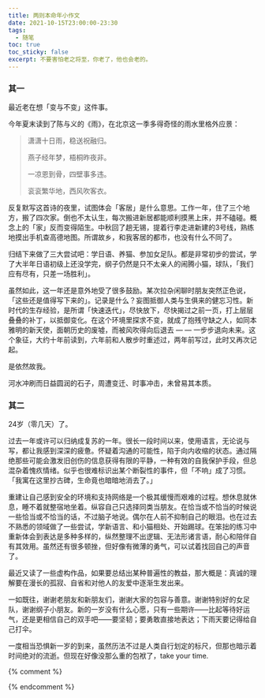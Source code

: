 ```yaml
---
title: 两则本命年小作文
date: 2021-10-15T23:00:00-23:30
tags:
  - 随笔
toc: true
toc_sticky: false
excerpt: 不要害怕老之将至，你老了，他也会老的。
---
```



### 其一

最近老在想「变与不变」这件事。

今年夏末读到了陈与义的《雨》，在北京这一季多得奇怪的雨水里格外应景：

>潇潇十日雨，稳送祝融归。
>
>燕子经年梦，梧桐昨夜非。
>
>一凉恩到骨，四壁事多违。
>
>衮衮繁华地，西风吹客衣。

反复默写这首诗的夜里，试图体会「客居」是什么意思。工作一年，住了三个地方，搬了四次家。倒也不太认生，每次搬进新居都能顺利摸黑上床，并不磕碰。概念上的「家」反而变得陌生。中秋回了趟无锡，提着行李走进新建的3号线，熟练地摸出手机查高德地图。所谓故乡，和我客居的都市，也没有什么不同了。

归结下来做了三大尝试吧：学日语、养猫、参加女足队。都是非常初步的尝试，学了大半年日语初级上还没学完，纲子仍然是只不太亲人的闹腾小猫，球队，「我们应有尽有，只差一场胜利」。

虽然如此，这一年还是意外地受了很多鼓励。某次拉杂闲聊时朋友突然正色说，「这些还是值得写下来的」。记录是什么？妄图抵御人类与生俱来的健忘习性。新时代的生存经验，是所谓「快速迭代」，尽快放下，尽快揭过之前一页，打上层层叠叠的补丁，以抵御变化。在这个环境里探求不变，就成了抱残守缺之人，如同本雅明的新天使，面朝历史的废墟，而被风吹得向后退去 — — 一步步退向未来。这个象征，大约十年前读到，六年前和人散步时重述过，两年前写过，此时又再次记起。

是依然故我。

河水冲刷而日益圆润的石子，周遭变迁、时事冲击，未曾易其本质。

### 其二

24岁（零几天）了。

过去一年或许可以归纳成复苏的一年。很长一段时间以来，使用语言，无论说与写，都让我感到深深的疲惫。怀疑着沟通的可能性，陷于向内收缩的状态。通过隔绝那些可能会激发旧创伤的信息获得有限的平静，一种有效的自我保护手段，但总混杂着愧疚情绪。似乎也很难标识出某个断裂性的事件，但「不响」成了习惯。「我寓在这里抄古碑，生命竟也暗暗地消去了。」

重建让自己感到安全的环境和支持网络是一个极其缓慢而艰难的过程。想休息就休息，睡不着就整宿地坐着。纵容自己只选择同类当朋友。在恰当或不恰当的时候说一些恰当或不恰当的话，不过脑子地说。偶尔在人前不抑制自己的眼泪。也在过去不熟悉的领域做了一些尝试，学新语言、和小猫相处、开始踢球。在笨拙的练习中重新体会到表达是多种多样的，纵然整理不出逻辑、无法形诸言语，耐心和陪伴自有其效用。虽然还有很多顿挫，但好像有微薄的勇气，可以试着找回自己的声音了。

最近又读了一些虚构作品，如果要总结出某种普遍性的教益，那大概是：真诚的理解要在漫长的孤寂、自省和对他人的友爱中逐渐生发出来。

一如既往，谢谢老朋友和新朋友们，谢谢大家的包容与善意。谢谢特别好的女足队，谢谢纲子小朋友。新的一岁没有什么心愿，只有一些期许——比起等待好运气，还是更相信自己的双手吧——要坚韧；要勇敢直接地表达；下雨天要记得给自己打伞。

一度相当恐惧新一岁的到来，虽然历法不过是人类自行划定的标尺，但那也暗示着时间绝对的流逝。但现在好像没那么重的包袱了，take your time.


{% comment %}



{% endcomment %}
